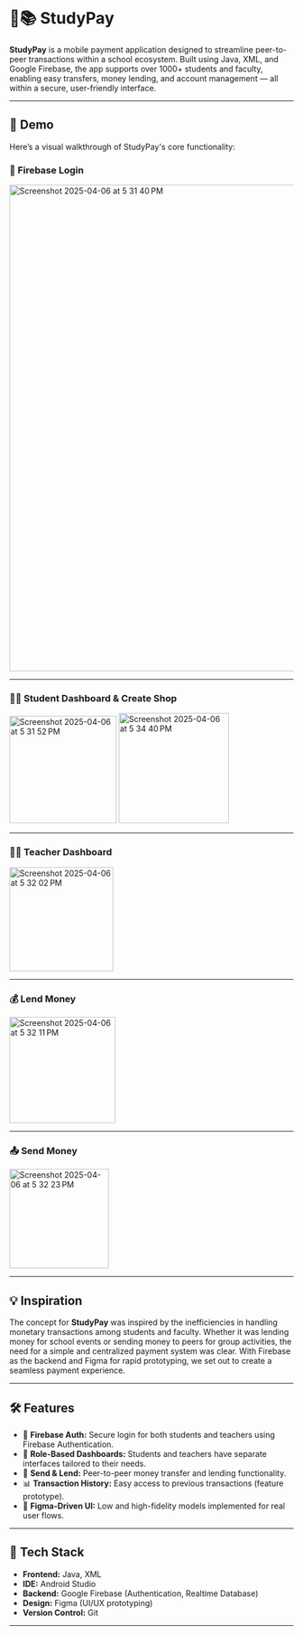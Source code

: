# 💸📚 StudyPay

**StudyPay** is a mobile payment application designed to streamline peer-to-peer transactions within a school ecosystem. Built using Java, XML, and Google Firebase, the app supports over 1000+ students and faculty, enabling easy transfers, money lending, and account management — all within a secure, user-friendly interface.

---

## 📱 Demo

Here’s a visual walkthrough of StudyPay's core functionality:

### 🔐 Firebase Login

<p float="left">
  <img width="861" alt="Screenshot 2025-04-06 at 5 31 40 PM" src="https://github.com/user-attachments/assets/b9c2a963-63cb-4de2-ac5d-7a4d06868fd9" />
</p>

---

### 👨‍🎓 Student Dashboard & Create Shop 

<p float="left">
  <img width="190" alt="Screenshot 2025-04-06 at 5 31 52 PM" src="https://github.com/user-attachments/assets/b8ff5e14-fd7e-4927-83fa-4e824d77fc4d" />
  <img width="195" alt="Screenshot 2025-04-06 at 5 34 40 PM" src="https://github.com/user-attachments/assets/9ec66b8b-f00b-4bfb-8de2-eac031d08fc3" />
</p>

---

### 👩‍🏫 Teacher Dashboard

<p float="left">
  <img width="184" alt="Screenshot 2025-04-06 at 5 32 02 PM" src="https://github.com/user-attachments/assets/02261c3a-c0b1-442e-a17d-6a596407979a" />
</p>

---

### 💰 Lend Money

<p float="left">
  <img width="188" alt="Screenshot 2025-04-06 at 5 32 11 PM" src="https://github.com/user-attachments/assets/79c9758f-1e1e-4c3b-87ff-e00b6132172f" />
</p>

---

### 📤 Send Money

<p float="left">
  <img width="176" alt="Screenshot 2025-04-06 at 5 32 23 PM" src="https://github.com/user-attachments/assets/540ae5f5-a046-4d0e-a674-f6f2b92ce8fb" />
</p>

---

## 💡 Inspiration

The concept for **StudyPay** was inspired by the inefficiencies in handling monetary transactions among students and faculty. Whether it was lending money for school events or sending money to peers for group activities, the need for a simple and centralized payment system was clear. With Firebase as the backend and Figma for rapid prototyping, we set out to create a seamless payment experience.

---

## 🛠️ Features

- 🔐 **Firebase Auth:** Secure login for both students and teachers using Firebase Authentication.
- 🏫 **Role-Based Dashboards:** Students and teachers have separate interfaces tailored to their needs.
- 💸 **Send & Lend:** Peer-to-peer money transfer and lending functionality.
- 📊 **Transaction History:** Easy access to previous transactions (feature prototype).
- 📱 **Figma-Driven UI:** Low and high-fidelity models implemented for real user flows.

---

## 🧱 Tech Stack

- **Frontend:** Java, XML
- **IDE:** Android Studio
- **Backend:** Google Firebase (Authentication, Realtime Database)
- **Design:** Figma (UI/UX prototyping)
- **Version Control:** Git

---
